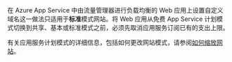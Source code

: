 在 Azure App Service 中由流量管理器进行负载均衡的 Web 应用上设置自定义域名这一做法只适用于**标准**模式网站。将 Web 应用从免费 App Service 计划模式切换到共享、基本或标准模式之前，必须先取消应用服务订阅已有的支出上限。

有关应用服务计划模式的详细信息，包括如何更改网站模式，请参阅[如何缩放网站](/documentation/articles/web-sites-scale/)。

<!---HONumber=Mooncake_0919_2016-->